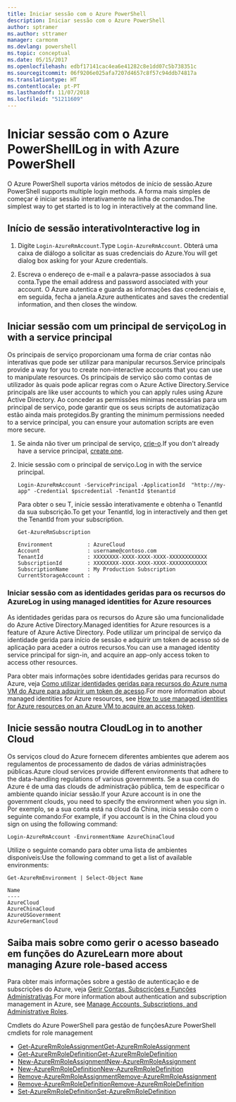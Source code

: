 ```yaml
---
title: Iniciar sessão com o Azure PowerShell
description: Iniciar sessão com o Azure PowerShell
author: sptramer
ms.author: sttramer
manager: carmonm
ms.devlang: powershell
ms.topic: conceptual
ms.date: 05/15/2017
ms.openlocfilehash: edbf17141cac4ea6e41282c8e1dd07c5b738351c
ms.sourcegitcommit: 06f9206e025afa7207d4657c8f57c94ddb74817a
ms.translationtype: HT
ms.contentlocale: pt-PT
ms.lasthandoff: 11/07/2018
ms.locfileid: "51211609"
---
```

# <a name="log-in-with-azure-powershell"></a><span data-ttu-id="fd736-103">Iniciar sessão com o Azure PowerShell</span><span class="sxs-lookup"><span data-stu-id="fd736-103">Log in with Azure PowerShell</span></span>

<span data-ttu-id="fd736-104">O Azure PowerShell suporta vários métodos de início de sessão.</span><span class="sxs-lookup"><span data-stu-id="fd736-104">Azure PowerShell supports multiple login methods.</span></span> <span data-ttu-id="fd736-105">A forma mais simples de começar é iniciar sessão interativamente na linha de comandos.</span><span class="sxs-lookup"><span data-stu-id="fd736-105">The simplest way to get started is to log in interactively at the command line.</span></span>

## <a name="interactive-log-in"></a><span data-ttu-id="fd736-106">Início de sessão interativo</span><span class="sxs-lookup"><span data-stu-id="fd736-106">Interactive log in</span></span>

1. <span data-ttu-id="fd736-107">Digite `Login-AzureRmAccount`.</span><span class="sxs-lookup"><span data-stu-id="fd736-107">Type `Login-AzureRmAccount`.</span></span> <span data-ttu-id="fd736-108">Obterá uma caixa de diálogo a solicitar as suas credenciais do Azure.</span><span class="sxs-lookup"><span data-stu-id="fd736-108">You will get dialog box asking for your Azure credentials.</span></span>

2. <span data-ttu-id="fd736-109">Escreva o endereço de e-mail e a palavra-passe associados à sua conta.</span><span class="sxs-lookup"><span data-stu-id="fd736-109">Type the email address and password associated with your account.</span></span> <span data-ttu-id="fd736-110">O Azure autentica e guarda as informações das credenciais e, em seguida, fecha a janela.</span><span class="sxs-lookup"><span data-stu-id="fd736-110">Azure authenticates and saves the credential information, and then closes the window.</span></span>

## <a name="log-in-with-a-service-principal"></a><span data-ttu-id="fd736-111">Iniciar sessão com um principal de serviço</span><span class="sxs-lookup"><span data-stu-id="fd736-111">Log in with a service principal</span></span>

<span data-ttu-id="fd736-112">Os principais de serviço proporcionam uma forma de criar contas não interativas que pode ser utilizar para manipular recursos.</span><span class="sxs-lookup"><span data-stu-id="fd736-112">Service principals provide a way for you to create non-interactive accounts that you can use to manipulate resources.</span></span> <span data-ttu-id="fd736-113">Os principais de serviço são como contas de utilizador às quais pode aplicar regras com o Azure Active Directory.</span><span class="sxs-lookup"><span data-stu-id="fd736-113">Service principals are like user accounts to which you can apply rules using Azure Active Directory.</span></span> <span data-ttu-id="fd736-114">Ao conceder as permissões mínimas necessárias para um principal de serviço, pode garantir que os seus scripts de automatização estão ainda mais protegidos.</span><span class="sxs-lookup"><span data-stu-id="fd736-114">By granting the minimum permissions needed to a service principal, you can ensure your automation scripts are even more secure.</span></span>

1. <span data-ttu-id="fd736-115">Se ainda não tiver um principal de serviço, [crie-o](create-azure-service-principal-azureps.md).</span><span class="sxs-lookup"><span data-stu-id="fd736-115">If you don't already have a service principal, [create one](create-azure-service-principal-azureps.md).</span></span>

2. <span data-ttu-id="fd736-116">Inicie sessão com o principal de serviço.</span><span class="sxs-lookup"><span data-stu-id="fd736-116">Log in with the service principal.</span></span>

    ```powershell-interactive
    Login-AzureRmAccount -ServicePrincipal -ApplicationId  "http://my-app" -Credential $pscredential -TenantId $tenantid
    ```

    <span data-ttu-id="fd736-117">Para obter o seu T, inicie sessão interativamente e obtenha o TenantId da sua subscrição.</span><span class="sxs-lookup"><span data-stu-id="fd736-117">To get your TenantId, log in interactively and then get the TenantId from your subscription.</span></span>

    ```powershell-interactive
    Get-AzureRmSubscription
    ```

    ```output
    Environment           : AzureCloud
    Account               : username@contoso.com
    TenantId              : XXXXXXXX-XXXX-XXXX-XXXX-XXXXXXXXXXXX
    SubscriptionId        : XXXXXXXX-XXXX-XXXX-XXXX-XXXXXXXXXXXX
    SubscriptionName      : My Production Subscription
    CurrentStorageAccount :
    ```

### <a name="log-in-using-managed-identities-for-azure-resources"></a><span data-ttu-id="fd736-118">Iniciar sessão com as identidades geridas para os recursos do Azure</span><span class="sxs-lookup"><span data-stu-id="fd736-118">Log in using managed identities for Azure resources</span></span>

<span data-ttu-id="fd736-119">As identidades geridas para os recursos do Azure são uma funcionalidade do Azure Active Directory.</span><span class="sxs-lookup"><span data-stu-id="fd736-119">Managed identities for Azure resources is a feature of Azure Active Directory.</span></span> <span data-ttu-id="fd736-120">Pode utilizar um principal de serviço da identidade gerida para início de sessão e adquirir um token de acesso só de aplicação para aceder a outros recursos.</span><span class="sxs-lookup"><span data-stu-id="fd736-120">You can use a managed identity service principal for sign-in, and acquire an app-only access token to access other resources.</span></span>

<span data-ttu-id="fd736-121">Para obter mais informações sobre identidades geridas para recursos do Azure, veja [Como utilizar identidades geridas para recursos do Azure numa VM do Azure para adquirir um token de acesso](/azure/active-directory/managed-identities-azure-resources/how-to-use-vm-token).</span><span class="sxs-lookup"><span data-stu-id="fd736-121">For more information about managed identities for Azure resources, see [How to use managed identities for Azure resources on an Azure VM to acquire an access token](/azure/active-directory/managed-identities-azure-resources/how-to-use-vm-token).</span></span>

## <a name="log-in-to-another-cloud"></a><span data-ttu-id="fd736-122">Inicie sessão noutra Cloud</span><span class="sxs-lookup"><span data-stu-id="fd736-122">Log in to another Cloud</span></span>

<span data-ttu-id="fd736-123">Os serviços cloud do Azure fornecem diferentes ambientes que aderem aos regulamentos de processamento de dados de várias administrações públicas.</span><span class="sxs-lookup"><span data-stu-id="fd736-123">Azure cloud services provide different environments that adhere to the data-handling regulations of various governments.</span></span> <span data-ttu-id="fd736-124">Se a sua conta do Azure é de uma das clouds de administração pública, tem de especificar o ambiente quando iniciar sessão.</span><span class="sxs-lookup"><span data-stu-id="fd736-124">If your Azure account is in one the government clouds, you need to specify the environment when you sign in.</span></span> <span data-ttu-id="fd736-125">Por exemplo, se a sua conta está na cloud da China, inicia sessão com o seguinte comando:</span><span class="sxs-lookup"><span data-stu-id="fd736-125">For example, if you account is in the China cloud you sign on using the following command:</span></span>

```powershell-interactive
Login-AzureRmAccount -EnvironmentName AzureChinaCloud
```

<span data-ttu-id="fd736-126">Utilize o seguinte comando para obter uma lista de ambientes disponíveis:</span><span class="sxs-lookup"><span data-stu-id="fd736-126">Use the following command to get a list of available environments:</span></span>

```powershell-interactive
Get-AzureRmEnvironment | Select-Object Name
```

```output
Name
----
AzureCloud
AzureChinaCloud
AzureUSGovernment
AzureGermanCloud
```

## <a name="learn-more-about-managing-azure-role-based-access"></a><span data-ttu-id="fd736-127">Saiba mais sobre como gerir o acesso baseado em funções do Azure</span><span class="sxs-lookup"><span data-stu-id="fd736-127">Learn more about managing Azure role-based access</span></span>

<span data-ttu-id="fd736-128">Para obter mais informações sobre a gestão de autenticação e de subscrições do Azure, veja [Gerir Contas, Subscrições e Funções Administrativas](/azure/active-directory/role-based-access-control-configure).</span><span class="sxs-lookup"><span data-stu-id="fd736-128">For more information about authentication and subscription management in Azure, see [Manage Accounts, Subscriptions, and Administrative Roles](/azure/active-directory/role-based-access-control-configure).</span></span>

<span data-ttu-id="fd736-129">Cmdlets do Azure PowerShell para gestão de funções</span><span class="sxs-lookup"><span data-stu-id="fd736-129">Azure PowerShell cmdlets for role management</span></span>

* [<span data-ttu-id="fd736-130">Get-AzureRmRoleAssignment</span><span class="sxs-lookup"><span data-stu-id="fd736-130">Get-AzureRmRoleAssignment</span></span>](/powershell/module/AzureRM.Resources/Get-AzureRmRoleAssignment)
* [<span data-ttu-id="fd736-131">Get-AzureRmRoleDefinition</span><span class="sxs-lookup"><span data-stu-id="fd736-131">Get-AzureRmRoleDefinition</span></span>](/powershell/module/AzureRM.Resources/Get-AzureRmRoleDefinition)
* [<span data-ttu-id="fd736-132">New-AzureRmRoleAssignment</span><span class="sxs-lookup"><span data-stu-id="fd736-132">New-AzureRmRoleAssignment</span></span>](/powershell/module/AzureRM.Resources/New-AzureRmRoleAssignment)
* [<span data-ttu-id="fd736-133">New-AzureRmRoleDefinition</span><span class="sxs-lookup"><span data-stu-id="fd736-133">New-AzureRmRoleDefinition</span></span>](/powershell/module/AzureRM.Resources/New-AzureRmRoleDefinition)
* [<span data-ttu-id="fd736-134">Remove-AzureRmRoleAssignment</span><span class="sxs-lookup"><span data-stu-id="fd736-134">Remove-AzureRmRoleAssignment</span></span>](/powershell/module/AzureRM.Resources/Remove-AzureRmRoleAssignment)
* [<span data-ttu-id="fd736-135">Remove-AzureRmRoleDefinition</span><span class="sxs-lookup"><span data-stu-id="fd736-135">Remove-AzureRmRoleDefinition</span></span>](/powershell/module/AzureRM.Resources/Remove-AzureRmRoleDefinition)
* [<span data-ttu-id="fd736-136">Set-AzureRmRoleDefinition</span><span class="sxs-lookup"><span data-stu-id="fd736-136">Set-AzureRmRoleDefinition</span></span>](/powershell/moduel/AzureRM.Resources/Set-AzureRmRoleDefinition)
